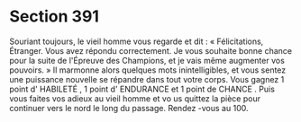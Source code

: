 # Section 391

Souriant toujours, le vieil homme vous regarde et dit  : « Félicitations, Étranger. Vous
avez répondu correctement. Je vous souhaite bonne chance pour la suite de l'Épreuve des
Champions, et je vais même augmenter vos pouvoirs.  » Il marmonne alors quelques mots
inintelligibles, et vous sentez une puissance nouvelle se répandre dans tout votre corps.
Vous gagnez 1 point d' HABILETÉ , 1 point d' ENDURANCE  et 1 point de CHANCE . Puis vous faites
vos adieux au vieil homme et vo us quittez la pièce pour continuer vers le nord le long du
passage. Rendez -vous au 100.